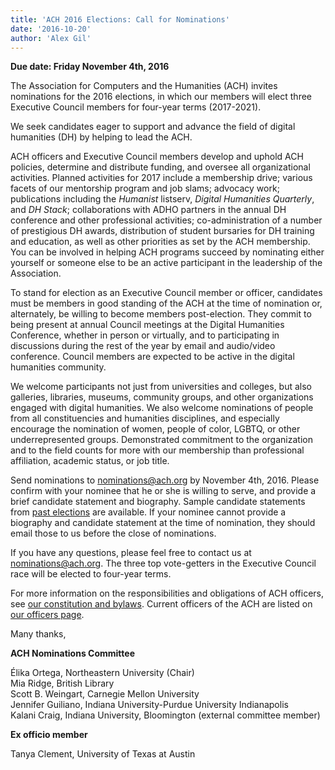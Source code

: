 ```yaml
---
title: 'ACH 2016 Elections: Call for Nominations'
date: '2016-10-20'
author: 'Alex Gil'
---
```

**Due date: Friday November 4th, 2016**

The Association for Computers and the Humanities (ACH) invites nominations for the 2016 elections, in which our members will elect three Executive Council members for four­-year terms (2017-2021).

We seek candidates eager to support and advance the field of digital humanities (DH) by helping to lead the ACH.

ACH officers and Executive Council members develop and uphold ACH policies, determine and distribute funding, and oversee all organizational activities. Planned activities for 2017 include a membership drive; various facets of our mentorship program and job slams; advocacy work; publications including the *Humanist* listserv, *Digital Humanities Quarterly*, and *DH Stack*; collaborations with ADHO partners in the annual DH conference and other professional activities; co-­administration of a number of prestigious DH awards, distribution of student bursaries for DH training and education, as well as other priorities as set by the ACH membership. You can be involved in helping ACH programs succeed by nominating either yourself or someone else to be an active participant in the leadership of the Association.

To stand for election as an Executive Council member or officer, candidates must be members in good standing of the ACH at the time of nomination or, alternately, be willing to become members post-election. They commit to being present at annual Council meetings at the Digital Humanities Conference, whether in person or virtually, and to participating in discussions during the rest of the year by email and audio/video conference. Council members are expected to be active in the digital humanities community.

We welcome participants not just from universities and colleges, but also galleries, libraries, museums, community groups, and other organizations engaged with digital humanities. We also welcome nominations of people from all constituencies and humanities disciplines, and especially encourage the nomination of women, people of color, LGBTQ, or other under­represented groups. Demonstrated commitment to the organization and to the field counts for more with our membership than professional affiliation, academic status, or job title.

Send nominations to [nominations@ach.org](mailto:nominations@ach.org) by November 4th, 2016. Please confirm with your nominee that he or she is willing to serve, and provide a brief candidate statement and biography. Sample candidate statements from [past elections](/news/2011/12/elections-candidates/) are available. If your nominee cannot provide a biography and candidate statement at the time of nomination, they should email those to us before the close of nominations.

If you have any questions, please feel free to contact us at [nominations@ach.org](mailto:nominations@ach.org). The three top vote­-getters in the Executive Council race will be elected to four-­year terms.

For more information on the responsibilities and obligations of ACH officers, see [our constitution and bylaws](/about/constitution). Current officers of the ACH are listed on [our officers page](/about/officers).

Many thanks,

**ACH Nominations Committee**

Élika Ortega, Northeastern University (Chair)  
Mia Ridge, British Library  
Scott B. Weingart, Carnegie Mellon University  
Jennifer Guiliano, Indiana University-Purdue University Indianapolis  
Kalani Craig, Indiana University, Bloomington (external committee member)

**Ex officio member**

Tanya Clement, University of Texas at Austin